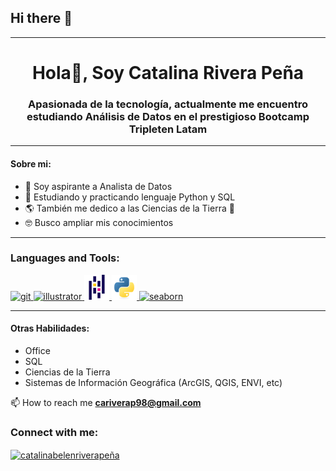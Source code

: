 ## Hi there 👋
---
<h1 align="center">Hola👋, Soy Catalina Rivera Peña</h1>
<h3 align="center">Apasionada de la tecnología, actualmente me encuentro estudiando Análisis de Datos en el prestigioso Bootcamp Tripleten Latam</h3>

---
#### Sobre mi: 
- 🔭 Soy aspirante a Analista de Datos
- 🌱 Estudiando y practicando lenguaje Python y SQL
- 🌎 También me dedico a las Ciencias de la Tierra 🌋
- 🤓 Busco ampliar mis conocimientos

---
<h3 align="left">Languages and Tools:</h3>
<p align="left"> <a href="https://git-scm.com/" target="_blank" rel="noreferrer"> <img src="https://www.vectorlogo.zone/logos/git-scm/git-scm-icon.svg" alt="git" width="40" height="40"/> </a> <a href="https://www.adobe.com/in/products/illustrator.html" target="_blank" rel="noreferrer"> <img src="https://www.vectorlogo.zone/logos/adobe_illustrator/adobe_illustrator-icon.svg" alt="illustrator" width="40" height="40"/> </a> <a href="https://pandas.pydata.org/" target="_blank" rel="noreferrer"> <img src="https://raw.githubusercontent.com/devicons/devicon/2ae2a900d2f041da66e950e4d48052658d850630/icons/pandas/pandas-original.svg" alt="pandas" width="40" height="40"/> </a> <a href="https://www.python.org" target="_blank" rel="noreferrer"> <img src="https://raw.githubusercontent.com/devicons/devicon/master/icons/python/python-original.svg" alt="python" width="40" height="40"/> </a> <a href="https://seaborn.pydata.org/" target="_blank" rel="noreferrer"> <img src="https://seaborn.pydata.org/_images/logo-mark-lightbg.svg" alt="seaborn" width="40" height="40"/> </a> </p>

---

#### Otras Habilidades: 
 - Office
 - SQL
 - Ciencias de la Tierra
 - Sistemas de Información Geográfica (ArcGIS, QGIS, ENVI, etc)

📫 How to reach me **cariverap98@gmail.com**

<h3 align="left">Connect with me:</h3>
<p align="left">
<a href="https://linkedin.com/in/catalinabelenriverapeña" target="blank"><img align="center" src="https://raw.githubusercontent.com/rahuldkjain/github-profile-readme-generator/master/src/images/icons/Social/linked-in-alt.svg" alt="catalinabelenriverapeña" height="30" width="40" /></a>
</p>
